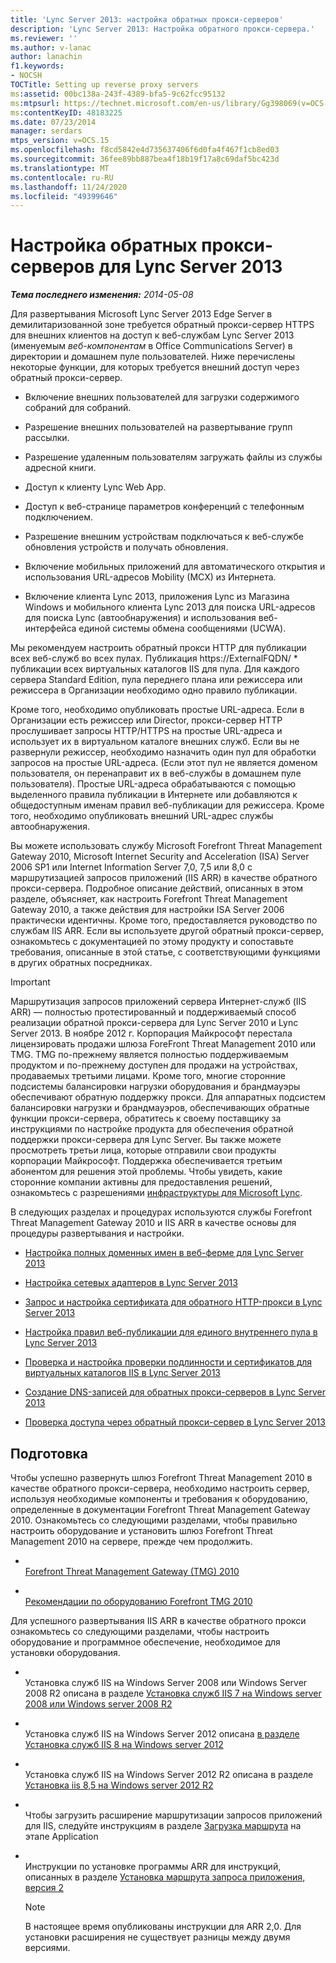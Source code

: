 ```yaml
---
title: 'Lync Server 2013: настройка обратных прокси-серверов'
description: 'Lync Server 2013: Настройка обратного прокси-сервера.'
ms.reviewer: ''
ms.author: v-lanac
author: lanachin
f1.keywords:
- NOCSH
TOCTitle: Setting up reverse proxy servers
ms:assetid: 00bc138a-243f-4389-bfa5-9c62fcc95132
ms:mtpsurl: https://technet.microsoft.com/en-us/library/Gg398069(v=OCS.15)
ms:contentKeyID: 48183225
ms.date: 07/23/2014
manager: serdars
mtps_version: v=OCS.15
ms.openlocfilehash: f8cd5842e4d735637406f6d0fa4f467f1cb8ed03
ms.sourcegitcommit: 36fee89bb887bea4f18b19f17a8c69daf5bc423d
ms.translationtype: MT
ms.contentlocale: ru-RU
ms.lasthandoff: 11/24/2020
ms.locfileid: "49399646"
---
```

# <a name="setting-up-reverse-proxy-servers-for-lync-server-2013"></a>Настройка обратных прокси-серверов для Lync Server 2013

<div data-xmlns="http://www.w3.org/1999/xhtml">

<div class="topic" data-xmlns="http://www.w3.org/1999/xhtml" data-msxsl="urn:schemas-microsoft-com:xslt" data-cs="https://msdn.microsoft.com/">

<div data-asp="https://msdn2.microsoft.com/asp">



</div>

<div id="mainSection">

<div id="mainBody">

<span> </span>

_**Тема последнего изменения:** 2014-05-08_

Для развертывания Microsoft Lync Server 2013 Edge Server в демилитаризованной зоне требуется обратный прокси-сервер HTTPS для внешних клиентов на доступ к веб-службам Lync Server 2013 (именуемым *веб-компонентам* в Office Communications Server) в директории и домашнем пуле пользователей. Ниже перечислены некоторые функции, для которых требуется внешний доступ через обратный прокси-сервер.

  - Включение внешних пользователей для загрузки содержимого собраний для собраний.

  - Разрешение внешних пользователей на развертывание групп рассылки.

  - Разрешение удаленным пользователям загружать файлы из службы адресной книги.

  - Доступ к клиенту Lync Web App.

  - Доступ к веб-странице параметров конференций с телефонным подключением.

  - Разрешение внешним устройствам подключаться к веб-службе обновления устройств и получать обновления.

  - Включение мобильных приложений для автоматического открытия и использования URL-адресов Mobility (MCX) из Интернета.

  - Включение клиента Lync 2013, приложения Lync из Магазина Windows и мобильного клиента Lync 2013 для поиска URL-адресов для поиска Lync (автообнаружения) и использования веб-интерфейса единой системы обмена сообщениями (UCWA).

Мы рекомендуем настроить обратный прокси HTTP для публикации всех веб-служб во всех пулах. Публикация https://ExternalFQDN/ \* публикации всех виртуальных каталогов IIS для пула. Для каждого сервера Standard Edition, пула переднего плана или режиссера или режиссера в Организации необходимо одно правило публикации.

Кроме того, необходимо опубликовать простые URL-адреса. Если в Организации есть режиссер или Director, прокси-сервер HTTP прослушивает запросы HTTP/HTTPS на простые URL-адреса и использует их в виртуальном каталоге внешних служб. Если вы не развернули режиссер, необходимо назначить один пул для обработки запросов на простые URL-адреса. (Если этот пул не является доменом пользователя, он перенаправит их в веб-службы в домашнем пуле пользователя). Простые URL-адреса обрабатываются с помощью выделенного правила публикации в Интернете или добавляются к общедоступным именам правил веб-публикации для режиссера. Кроме того, необходимо опубликовать внешний URL-адрес службы автообнаружения.

Вы можете использовать службу Microsoft Forefront Threat Management Gateway 2010, Microsoft Internet Security and Acceleration (ISA) Server 2006 SP1 или Internet Information Server 7,0, 7,5 или 8,0 с маршрутизацией запросов приложений (IIS ARR) в качестве обратного прокси-сервера. Подробное описание действий, описанных в этом разделе, объясняет, как настроить Forefront Threat Management Gateway 2010, а также действия для настройки ISA Server 2006 практически идентичны. Кроме того, предоставляется руководство по службам IIS ARR. Если вы используете другой обратный прокси-сервер, ознакомьтесь с документацией по этому продукту и сопоставьте требования, описанные в этой статье, с соответствующими функциями в других обратных посредниках.

<div>


> [!IMPORTANT]  
> Маршрутизация запросов приложений сервера Интернет-служб (IIS ARR) — полностью протестированный и поддерживаемый способ реализации обратной прокси-сервера для Lync Server 2010 и Lync Server 2013. В ноябре 2012 г. Корпорация Майкрософт перестала лицензировать продажи шлюза ForeFront Threat Management 2010 или TMG. TMG по-прежнему является полностью поддерживаемым продуктом и по-прежнему доступен для продажи на устройствах, продаваемых третьими лицами. Кроме того, многие сторонние подсистемы балансировки нагрузки оборудования и брандмауэры обеспечивают обратную поддержку прокси. Для аппаратных подсистем балансировки нагрузки и брандмауэров, обеспечивающих обратные функции прокси-сервера, обратитесь к своему поставщику за инструкциями по настройке продукта для обеспечения обратной поддержки прокси-сервера для Lync Server. Вы также можете просмотреть третьи лица, которые отправили свои продукты корпорации Майкрософт. Поддержка обеспечивается третьим абонентом для решения этой проблемы. Чтобы увидеть, какие сторонние компании активны для предоставления решений, ознакомьтесь с разрешениями <A href="https://go.microsoft.com/fwlink/?linkid=268730">инфраструктуры для Microsoft Lync</A>.



</div>

В следующих разделах и процедурах используются службы Forefront Threat Management Gateway 2010 и IIS ARR в качестве основы для процедуры развертывания и настройки.

  - [Настройка полных доменных имен в веб-ферме для Lync Server 2013](lync-server-2013-configure-web-farm-fqdns.md)

  - [Настройка сетевых адаптеров в Lync Server 2013](lync-server-2013-configure-network-adapters.md)

  - [Запрос и настройка сертификата для обратного HTTP-прокси в Lync Server 2013](lync-server-2013-request-and-configure-a-certificate-for-your-reverse-http-proxy.md)

  - [Настройка правил веб-публикации для единого внутреннего пула в Lync Server 2013](lync-server-2013-configure-web-publishing-rules-for-a-single-internal-pool.md)

  - [Проверка и настройка проверки подлинности и сертификатов для виртуальных каталогов IIS в Lync Server 2013](lync-server-2013-verify-or-configure-authentication-and-certification-on-iis-virtual-directories.md)

  - [Создание DNS-записей для обратных прокси-серверов в Lync Server 2013](lync-server-2013-create-dns-records-for-reverse-proxy-servers.md)

  - [Проверка доступа через обратный прокси-сервер в Lync Server 2013](lync-server-2013-verify-access-through-your-reverse-proxy.md)

<div>

## <a name="before-you-begin"></a>Подготовка

Чтобы успешно развернуть шлюз Forefront Threat Management 2010 в качестве обратного прокси-сервера, необходимо настроить сервер, используя необходимые компоненты и требования к оборудованию, определенные в документации Forefront Threat Management Gateway 2010. Ознакомьтесь со следующими разделами, чтобы правильно настроить оборудование и установить шлюз Forefront Threat Management 2010 на сервере, прежде чем продолжить.

  - <span></span>  
    [Forefront Threat Management Gateway (TMG) 2010](https://go.microsoft.com/fwlink/?linkid=291292)

  - <span></span>  
    [Рекомендации по оборудованию Forefront TMG 2010](https://go.microsoft.com/fwlink/?linkid=291293)

Для успешного развертывания IIS ARR в качестве обратного прокси ознакомьтесь со следующими разделами, чтобы настроить оборудование и программное обеспечение, необходимое для установки оборудования.

  - <span></span>  
    Установка служб IIS на Windows Server 2008 или Windows Server 2008 R2 описана в разделе [Установка служб IIS 7 на Windows server 2008 или Windows server 2008 R2](https://go.microsoft.com/fwlink/?linkid=291296)

  - <span></span>  
    Установка служб IIS на Windows Server 2012 описана [в разделе Установка служб IIS 8 на Windows server 2012](https://go.microsoft.com/fwlink/?linkid=291297)

  - <span></span>  
    Установка служб IIS на Windows Server 2012 R2 описана в разделе [Установка iis 8,5 на Windows server 2012 R2](https://go.microsoft.com/fwlink/?linkid=330687)

  - <span></span>  
    Чтобы загрузить расширение маршрутизации запросов приложений для IIS, следуйте инструкциям в разделе [Загрузка маршрута](https://go.microsoft.com/fwlink/?linkid=291298) на этапе Application

  - <span></span>  
    Инструкции по установке программы ARR для инструкций, описанных в разделе [Установка маршрута запроса приложения, версия 2](https://go.microsoft.com/fwlink/?linkid=291299)
    
    <div>
    

    > [!NOTE]  
    > В настоящее время опубликованы инструкции для ARR 2,0. Для установки расширения не существует разницы между двумя версиями.

    
    </div>

</div>

</div>

<span> </span>

</div>

</div>

</div>

